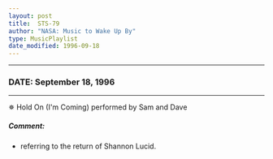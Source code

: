```yaml
---
layout: post
title:  STS-79
author: "NASA: Music to Wake Up By"
type: MusicPlaylist
date_modified: 1996-09-18
---
```


----
### DATE: September 18, 1996
----
✵ Hold On (I'm Coming) performed by Sam and Dave

##### Comment:
* referring to the return of Shannon Lucid.
